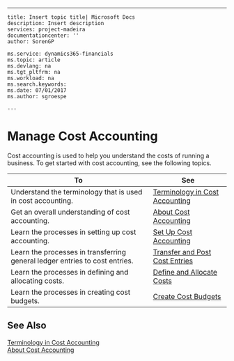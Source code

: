 ---
    title: Insert topic title| Microsoft Docs
    description: Insert description
    services: project-madeira
    documentationcenter: ''
    author: SorenGP

    ms.service: dynamics365-financials
    ms.topic: article
    ms.devlang: na
    ms.tgt_pltfrm: na
    ms.workload: na
    ms.search.keywords:
    ms.date: 07/01/2017
    ms.author: sgroespe

    ---
# Manage Cost Accounting
Cost accounting is used to help you understand the costs of running a business. To get started with cost accounting, see the following topics.  
  
|To|See|  
|--------|---------|  
|Understand the terminology that is used in cost accounting.|[Terminology in Cost Accounting](../terminology-in-cost-accounting.md)|  
|Get an overall understanding of cost accounting.|[About Cost Accounting](../about-cost-accounting.md)|  
|Learn the processes in setting up cost accounting.|[Set Up Cost Accounting](../set-up-cost-accounting.md)|  
|Learn the processes in transferring general ledger entries to cost entries.|[Transfer and Post Cost Entries](../transfer-and-post-cost-entries.md)|  
|Learn the processes in defining and allocating costs.|[Define and Allocate Costs](../define-and-allocate-costs.md)|  
|Learn the processes in creating cost budgets.|[Create Cost Budgets](../create-cost-budgets.md)|  
  
## See Also  
 [Terminology in Cost Accounting](../terminology-in-cost-accounting.md)   
 [About Cost Accounting](../about-cost-accounting.md)